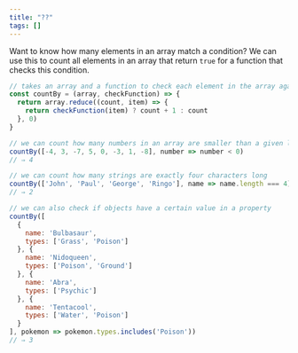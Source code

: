 ```yaml
---
title: "??"
tags: []
---
```

Want to know how many elements in an array match a condition? We can use this to count all elements in an array that return `true` for a function that checks this condition.

```js
// takes an array and a function to check each element in the array against
const countBy = (array, checkFunction) => {
  return array.reduce((count, item) => {
    return checkFunction(item) ? count + 1 : count
  }, 0)
}

// we can count how many numbers in an array are smaller than a given limit
countBy([-4, 3, -7, 5, 0, -3, 1, -8], number => number < 0)
// ⇒ 4

// we can count how many strings are exactly four characters long
countBy(['John', 'Paul', 'George', 'Ringo'], name => name.length === 4)
// ⇒ 2

// we can also check if objects have a certain value in a property
countBy([
  {
    name: 'Bulbasaur',
    types: ['Grass', 'Poison']
  }, {
    name: 'Nidoqueen',
    types: ['Poison', 'Ground']
  }, {
    name: 'Abra',
    types: ['Psychic']
  }, {
    name: 'Tentacool',
    types: ['Water', 'Poison']
  }
], pokemon => pokemon.types.includes('Poison'))
// ⇒ 3
```
